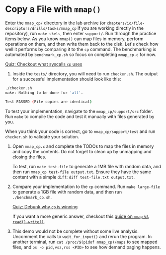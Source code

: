 # Copy a File with `mmap()`

Enter the `mmap_cp/` directory in the lab archive (or `chapters/io/file-descriptors/drills/tasks/mmap_cp` if you are working directly in
the repository), run `make skels`, then enter `support/`.
Run through the practice items below.
As you know `mmap()` can map files in memory, perform operations on them, and then write them back to the disk.
Let's check how well it performs by comparing it to the `cp` command.
The benchmarking is automated by `benchmark_cp.sh` so focus on completing `mmap_cp.c` for now.

[Quiz: Checkout what syscalls `cp` uses](../../questions/syscalls-cp.md)

1. Inside the `tests/` directory, you will need to run `checker.sh`. The output for a successful implementation should look like this:

```bash
./checker.sh
make: Nothing to be done for 'all'.

Test PASSED (File copies are identical)
```

To test your implementation, navigate to the `mmap_cp/support/src` folder.
Run `make` to compile the code and test it manually with files generated by you.

When you think your code is correct, go to `mmap_cp/support/test` and run `checker.sh` to validate your solution.

1. Open `mmap_cp.c` and complete the TODOs to map the files in memory and copy the contents.
   Do not forget to clean up by unmapping and closing the files.

   To test, run `make test-file` to generate a 1MB file with random data, and then run `mmap_cp test-file output.txt`.
   Ensure they have the same content with a simple `diff`: `diff test-file.txt output.txt`.

1. Compare your implementation to the `cp` command.
   Run `make large-file` to generate a 1GB file with random data, and then run `./benchmark_cp.sh`.

   [Quiz: Debunk why `cp` is winning](../../questions/mmap-read-write-benchmark.md)

   If you want a more generic answer, checkout this [guide on `mmap` vs `read()-write()`](../../../guides/file-mappings/README.md).

1. This demo would not be complete without some live analysis.
   Uncomment the calls to `wait_for_input()` and rerun the program.
   In another terminal, run `cat /proc/$(pidof mmap_cp)/maps` to see mapped files, and `ps -o pid,vsz,rss <PID>` to see how demand paging happens.
